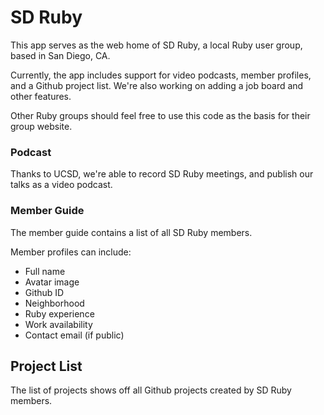 # SD Ruby #

This app serves as the web home of SD Ruby, a local Ruby user group, based in San Diego, CA.

Currently, the app includes support for video podcasts, member profiles, and a Github project list. We're also working on adding a job board and other features.

Other Ruby groups should feel free to use this code as the basis for their group website.

### Podcast ###

Thanks to UCSD, we're able to record SD Ruby meetings, and publish our talks as a video podcast.

### Member Guide ###

The member guide contains a list of all SD Ruby members.

Member profiles can include:
- Full name
- Avatar image
- Github ID
- Neighborhood
- Ruby experience
- Work availability 
- Contact email (if public)

## Project List ###

The list of projects shows off all Github projects created by SD Ruby members.

